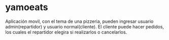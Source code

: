 # yamoeats
Aplicación movil, con el tema de una pizzeria, pueden ingresar usuario admin(repartidor) y usuario normal(cliente). El cliente puede hacer pedidos, los cuales el repartidor elegira si realizarlos o cancelarlos. 
